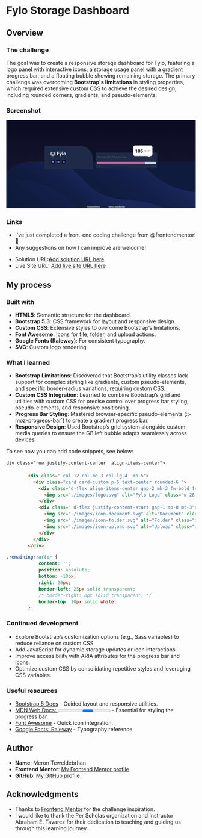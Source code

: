 # Fylo Storage Dashboard

## Overview

### The challenge

The goal was to create a responsive storage dashboard for Fylo, featuring a logo panel with interactive icons, a storage usage panel with a gradient progress bar, and a floating bubble showing remaining storage. The primary challenge was overcoming **Bootstrap's limitations** in styling properties, which required extensive custom CSS to achieve the desired design, including rounded corners, gradients, and pseudo-elements.

### Screenshot

![Fylo Storage Dashboard Screenshot](./images/fyloSBA.png)

### Links

* I've just completed a front-end coding challenge from @frontendmentor! 🎉
* Any suggestions on how I can improve are welcome!

- Solution URL:[Add solution URL here](https://www.frontendmentor.io/solutions/fylo-data-storage-component-sba-html-bootstrapcss-0Gr4IcQDaR
)
- Live Site URL: [Add live site URL here](https://mtfylostoragesba.netlify.app)

## My process

### Built with

- **HTML5**: Semantic structure for the dashboard.
- **Bootstrap 5.3**: CSS framework for layout and responsive design.
- **Custom CSS**: Extensive styles to overcome Bootstrap’s limitations.
- **Font Awesome**: Icons for file, folder, and upload actions.
- **Google Fonts (Raleway)**: For consistent typography.
- **SVG**: Custom logo rendering.

### What I learned

- **Bootstrap Limitations**: Discovered that Bootstrap’s utility classes lack support for complex styling like gradients, custom pseudo-elements, and specific border-radius variations, requiring custom CSS.
- **Custom CSS Integration**: Learned to combine Bootstrap’s grid and utilities with custom CSS for precise control over progress bar styling, pseudo-elements, and responsive positioning.
- **Progress Bar Styling**: Mastered browser-specific pseudo-elements (::-moz-progress-bar`) to create a gradient progress bar.
- **Responsive Design**: Used Bootstrap’s grid system alongside custom media queries to ensure the GB left bubble adapts seamlessly across devices.

To see how you can add code snippets, see below:

```html
div class="row justify-content-center  align-items-center">
           
        <div class=" col-12 col-md-3 col-lg-4  mb-5">
          <div class="card card-custom p-5 text-center rounded-6 ">
            <div class="d-flex align-items-center gap-2 mb-3 fw-bold fs-4">
              <img src="./images/logo.svg" alt="Fylo Logo" class="w-28 h-28">
            </div>
            <div class=" d-flex justify-content-start gap-1 mb-0 mt-3">
              <img src="./images/icon-document.svg" alt="Document" class="icon-placeholder  ">
              <img src="./images/icon-folder.svg" alt="Folder" class="icon-placeholder">
              <img src="./images/icon-upload.svg" alt="Upload" class="icon-placeholder">
            </div>
          </div>
        </div>
```
```css
.remaining::after {
            content: '';
            position: absolute;
            bottom: -10px;
            right: 20px;
            border-left: 25px solid transparent;
            /* border-right: 0px solid transparent; */
            border-top: 10px solid white;
        }
```
### Continued development

- Explore Bootstrap’s customization options (e.g., Sass variables) to reduce reliance on custom CSS.
- Add JavaScript for dynamic storage updates or icon interactions.
- Improve accessibility with ARIA attributes for the progress bar and icons.
- Optimize custom CSS by consolidating repetitive styles and leveraging CSS variables.

### Useful resources

- [Bootstrap 5 Docs](https://getbootstrap.com/docs/5.3/) - Guided layout and responsive utilities.
- [MDN Web Docs: <progress>](https://developer.mozilla.org/en-US/docs/Web/HTML/Element/progress) - Essential for styling the progress bar.
- [Font Awesome](https://fontawesome.com) - Quick icon integration.
- [Google Fonts: Raleway](https://fonts.google.com/specimen/Raleway) - Typography reference.

## Author

- **Name**: Meron Teweldebrhan
- **Frontend Mentor**: [ My Frontend Mentor profile](https://www.frontendmentor.io/profile/MeronTeweldebrhan)
- **GitHub**: [ My GitHub profile ](https://github.com/MeronTeweldebrhan)

## Acknowledgments

- Thanks to [Frontend Mentor](https://www.frontendmentor.io) for the challenge inspiration.
- I would like to thank the Per Scholas organization and Instructor Abraham E. Tavarez for their dedication to teaching and guiding us through this learning journey.
